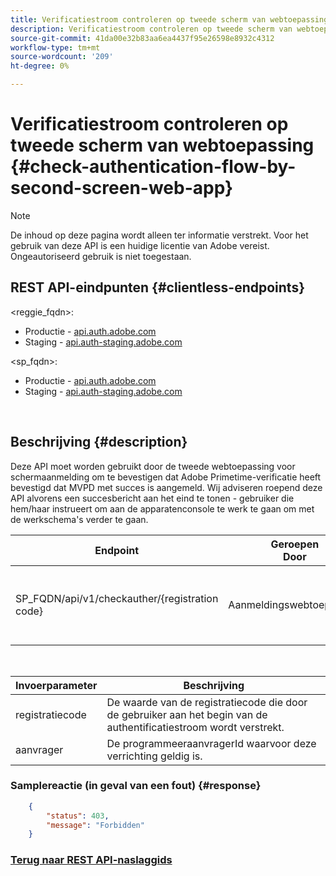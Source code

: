 ```yaml
---
title: Verificatiestroom controleren op tweede scherm van webtoepassing
description: Verificatiestroom controleren op tweede scherm van webtoepassing
source-git-commit: 41da00e32b83aa6ea4437f95e26598e8932c4312
workflow-type: tm+mt
source-wordcount: '209'
ht-degree: 0%

---
```



# Verificatiestroom controleren op tweede scherm van webtoepassing {#check-authentication-flow-by-second-screen-web-app}

>[!NOTE]
>
>De inhoud op deze pagina wordt alleen ter informatie verstrekt. Voor het gebruik van deze API is een huidige licentie van Adobe vereist. Ongeautoriseerd gebruik is niet toegestaan.

## REST API-eindpunten {#clientless-endpoints}

&lt;reggie_fqdn>:

* Productie - [api.auth.adobe.com](http://api.auth.adobe.com/)
* Staging - [api.auth-staging.adobe.com](http://api.auth-staging.adobe.com/)

&lt;sp_fqdn>:

* Productie - [api.auth.adobe.com](http://api.auth.adobe.com/)
* Staging - [api.auth-staging.adobe.com](http://api.auth-staging.adobe.com/)

</br>

## Beschrijving {#description}

Deze API moet worden gebruikt door de tweede webtoepassing voor schermaanmelding om te bevestigen dat Adobe Primetime-verificatie heeft bevestigd dat MVPD met succes is aangemeld. Wij adviseren roepend deze API alvorens een succesbericht aan het eind te tonen - gebruiker die hem/haar instrueert om aan de apparatenconsole te werk te gaan om met de werkschema&#39;s verder te gaan.


| Endpoint | Geroepen  </br>Door | Invoer   </br>Params | HTTP  </br>Methode | Antwoord | HTTP  </br>Antwoord |
| --- | --- | --- | --- | --- | --- |
| SP_FQDN/api/v1/checkauther/{registration code} | Aanmeldingswebtoepassing | 1. registratiecode  </br>    (component Path)</br>2.  aanvrager  </br>    (Verplicht) | GET | XML of JSON met foutdetails als dit mislukt. | 200 - Succes   </br>403 - Verboden |

</br>

| Invoerparameter | Beschrijving |
| ----------------- | --------------------------------------------------------------------------------------------- |
| registratiecode | De waarde van de registratiecode die door de gebruiker aan het begin van de authentificatiestroom wordt verstrekt. |
| aanvrager | De programmeeraanvragerId waarvoor deze verrichting geldig is. |


### Samplereactie (in geval van een fout) {#response}

```JSON
    {
        "status": 403,
        "message": "Forbidden"
    }
```

### [Terug naar REST API-naslaggids](http://tve.helpdocsonline.com/rest-api-reference)
